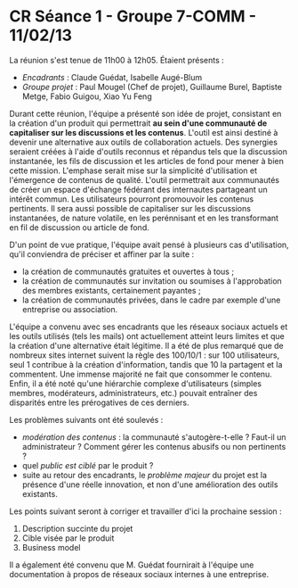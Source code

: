 # CR Séance 1 - Groupe 7-COMM - 11/02/13

La réunion s'est tenue de 11h00 à 12h05. Étaient présents :

- *Encadrants* : Claude Guédat, Isabelle Augé-Blum
- *Groupe projet* : Paul Mougel (Chef de projet), Guillaume Burel, Baptiste Metge, Fabio Guigou, Xiao Yu Feng

Durant cette réunion, l'équipe a présenté son idée de projet, consistant en la création d'un produit qui permettrait **au sein d'une communauté de capitaliser sur les discussions et les contenus**. L'outil est ainsi destiné à devenir une alternative aux outils de collaboration actuels. Des synergies seraient créées à l'aide d'outils reconnus et répandus tels que la discussion instantanée, les fils de discussion et les articles de fond pour mener à bien cette mission. L'emphase serait mise sur la simplicité d'utilisation et l'émergence de contenus de qualité. L'outil permettrait aux communautés de créer un espace d'échange fédérant des internautes partageant un intérêt commun. Les utilisateurs pourront promouvoir les contenus pertinents. Il sera aussi possible de capitaliser sur les discussions instantanées, de nature volatile, en les perénnisant et en les transformant en fil de discussion ou article de fond.

D'un point de vue pratique, l'équipe avait pensé à plusieurs cas d'utilisation, qu'il conviendra de préciser et affiner par la suite :

- la création de communautés gratuites et ouvertes à tous ;
- la création de communautés sur invitation ou soumises à l'approbation des membres existants, certainement payantes ;
- la création de communautés privées, dans le cadre par exemple d'une entreprise ou association.

L'équipe a convenu avec ses encadrants que les réseaux sociaux actuels et les outils utilisés (tels les mails) ont actuellement atteint leurs limites et que la création d'une alternative était légitime. Il a été de plus remarqué que de nombreux sites internet suivent la règle des 100/10/1 : sur 100 utilisateurs, seul 1 contribue à la création d'information, tandis que 10 la partagent et la commentent. Une immense majorité ne fait que consommer le contenu. Enfin, il a été noté qu'une hiérarchie complexe d'utilisateurs (simples membres, modérateurs, administrateurs, etc.) pouvait entraîner des disparités entre les prérogatives de ces derniers.

Les problèmes suivants ont été soulevés :

- *modération des contenus* : la communauté s'autogère-t-elle ? Faut-il un administrateur ? Comment gérer les contenus abusifs ou non pertinents ?
- quel *public est ciblé* par le produit ?
- suite au retour des encadrants, le *problème majeur* du projet est la présence d'une réelle innovation, et non d'une amélioration des outils existants.

Les points suivant seront à corriger et travailler d'ici la prochaine session :

1. Description succinte du projet
2. Cible visée par le produit
3. Business model

Il a également été convenu que M. Guédat fournirait à l'équipe une documentation à propos de réseaux sociaux internes à une entreprise.
